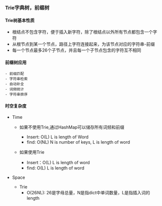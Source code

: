 ### Trie字典树，前缀树

#### Trie树基本性质
- 根结点不包含字符，便于插入新字符，除了根结点以外所有节点都包含一个字符
- 从根节点到某一个节点，路径上字符连接起来，为该节点对应的字符串-前缀
- 每一个节点最多26个子节点，并且每一个子节点包含的字符互不相同

#### 前缀树应用
    - 前缀匹配
    - 字符串检索
    - 自动补全
    - 词频统计
    - 字符串排序

#### 时空复杂度
- Time
    - 如果不使用Trie,通过HashMap可以储存所有词频和前缀
        - Insert: O(L) L is length of Word
        - find: O(NL) N is number of keys, L is length of word
        
    - 如果使用Trie
        - Insert：O(L) L is length of word
        - find: O(L) L is length of word
    
- Space
    - Trie
        - O(26*N*L): 26是字母总量，N是指dict中单词数量，L是指插入词的length